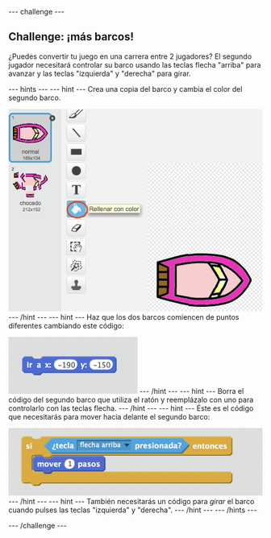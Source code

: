 \--- challenge \---

## Challenge: ¡más barcos!

¿Puedes convertir tu juego en una carrera entre 2 jugadores? El segundo jugador necesitará controlar su barco usando las teclas flecha "arriba" para avanzar y las teclas "izquierda" y "derecha" para girar.

\--- hints \--- \--- hint \--- Crea una copia del barco y cambia el color del segundo barco.

![captura de pantalla](images/boat-p2.png) \--- /hint \--- \--- hint \--- Haz que los dos barcos comiencen de puntos diferentes cambiando este código:

![captura de pantalla](images/boat-p2start-blocks.png) \--- /hint \--- \--- hint \--- Borra el código del segundo barco que utiliza el ratón y reemplázalo con uno para controlarlo con las teclas flecha. \--- /hint \--- \--- hint \--- Éste es el código que necesitarás para mover hacia delante el segundo barco:

![captura de pantalla](images/boat-p2forward-blocks.png) \--- /hint \--- \--- hint \--- También necesitarás un código para *girar* el barco cuando pulses las teclas "izquierda" y "derecha". \--- /hint \--- \--- /hints \---

\--- /challenge \---
